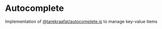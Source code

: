 # Autocomplete

Implementation of [@tarekraafat/autocomplete.js](https://tarekraafat.github.io/autoComplete.js/#/) to manage key-value items
